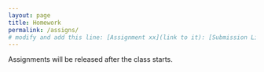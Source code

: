 ```yaml
---
layout: page
title: Homework
permalink: /assigns/
# modify and add this line: [Assignment xx](link to it): [Submission Link](link)
---
```

Assignments will be released after the class starts.
